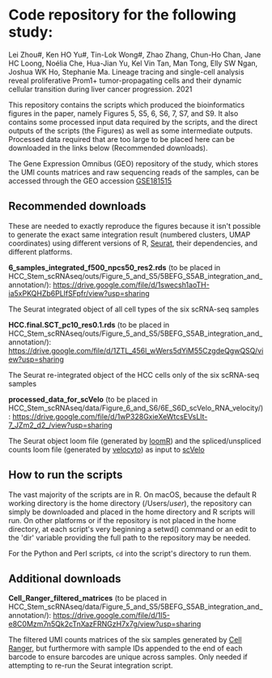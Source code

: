 # Code repository for the following study:

Lei Zhou#, Ken HO Yu#, Tin-Lok Wong#, Zhao Zhang, Chun-Ho Chan, Jane HC Loong, Noélia Che, Hua-Jian Yu, Kel Vin Tan, Man Tong, Elly SW Ngan, Joshua WK Ho, Stephanie Ma. Lineage tracing and single-cell analysis reveal proliferative Prom1+ tumor-propagating cells and their dynamic cellular transition during liver cancer progression. 2021

This repository contains the scripts which produced the bioinformatics figures in the paper, namely Figures 5, S5, 6, S6, 7, S7, and S9. It also contains some processed input data required by the scripts, and the direct outputs of the scripts (the Figures) as well as some intermediate outputs. Processed data required that are too large to be placed here can be downloaded in the links below (Recommended downloads).

The Gene Expression Omnibus (GEO) repository of the study, which stores the UMI counts matrices and raw sequencing reads of the samples, can be accessed through the GEO accession [GSE181515](https://www.ncbi.nlm.nih.gov/geo/query/acc.cgi?acc=GSE181515)

## Recommended downloads

These are needed to exactly reproduce the figures because it isn't possible to generate the exact same integration result (numbered clusters, UMAP coordinates) using different versions of R, [Seurat](https://satijalab.org/seurat/), their dependencies, and different platforms.

**6_samples_integrated_f500_npcs50_res2.rds**  (to be placed in HCC_Stem_scRNAseq/outs/Figure_5_and_S5/5BEFG_S5AB_integration_and_annotation/): https://drive.google.com/file/d/1swecsh1aoTH-ia5xPKQHZb6PLlfSFpfr/view?usp=sharing

The Seurat integrated object of all cell types of the six scRNA-seq samples

**HCC.final.SCT_pc10_res0.1.rds** (to be placed in HCC_Stem_scRNAseq/outs/Figure_5_and_S5/5BEFG_S5AB_integration_and_annotation/): https://drive.google.com/file/d/1ZTL_456l_wWers5dYiM55CzgdeQgwQSQ/view?usp=sharing

The Seurat re-integrated object of the HCC cells only of the six scRNA-seq samples

**processed_data_for_scVelo** (to be placed in HCC_Stem_scRNAseq/data/Figure_6_and_S6/6E_S6D_scVelo_RNA_velocity/): https://drive.google.com/file/d/1wP328GxieXeWtcsEVsLlt-7_JZm2_d2_/view?usp=sharing

The Seurat object loom file (generated by [loomR](https://github.com/mojaveazure/loomR)) and the spliced/unspliced counts loom file (generated by [velocyto](http://velocyto.org/velocyto.py/index.html)) as input to [scVelo](https://scvelo.readthedocs.io/)

## How to run the scripts

The vast majority of the scripts are in R. On macOS, because the default R working directory is the home directory (/Users/_user_), the repository can simply be downloaded and placed in the home directory and R scripts will run. On other platforms or if the repository is not placed in the home directory, at each script's very beginning a setwd() command or an edit to the 'dir' variable providing the full path to the repository may be needed.

For the Python and Perl scripts, ```cd``` into the script's directory to run them.

## Additional downloads

**Cell_Ranger_filtered_matrices** (to be placed in HCC_Stem_scRNAseq/data/Figure_5_and_S5/5BEFG_S5AB_integration_and_annotation/): https://drive.google.com/file/d/1I5-e8C0Mzm7n5Qk2cTnXazFRNGzH7x7g/view?usp=sharing

The filtered UMI counts matrices of the six samples generated by [Cell Ranger](https://support.10xgenomics.com/single-cell-gene-expression/software/pipelines/latest/what-is-cell-ranger), but furthermore with sample IDs appended to the end of each barcode to ensure barcodes are unique across samples. Only needed if attempting to re-run the Seurat integration script.